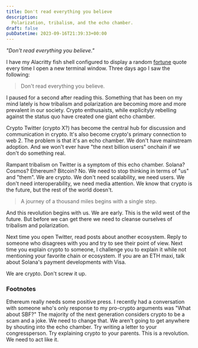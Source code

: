 ```yaml
---
title: Don't read everything you believe
description:
  Polarization, tribalism, and the echo chamber.
draft: false
pubDatetime: 2023-09-16T21:39:33+00:00	
---
```


*"Don't read everything you believe."*

I have my Alacritty fish shell configured to display a random [fortune](https://en.wikipedia.org/wiki/Fortune_(Unix)) quote every time I open a new terminal window. Three days ago I saw the following:

> Don't read everything you believe.

I paused for a second after reading this. Something that has been on my mind lately is how tribalism and polarization are becoming more and more prevalent in our society. Crypto enthusaists, while explicityly rebelling against the status quo have created one giant echo chamber. 

Crypto Twitter (crypto X?) has become the central hub for discussion and communication in crypto. It's also become crypto's primary connection to web 2. The problem is that it's an echo chamber. We don't have mainstream adoption. And we won't ever have "the next billion users" onchain if we don't do something real.

Rampant tribalism on Twitter is a symptom of this echo chamber. Solana? Cosmos? Ethereum? Bitcoin? No. We need to stop thinking in terms of "us" and "them". We are crypto. We don't need scalability, we need users. We don't need interoperability, we need media attention. We know that crypto is the future, but the rest of the world doesn't.

> A journey of a thousand miles begins with a single step.

And this revolution begins with us. We are early. This is the wild west of the future. But before we can get there we need to cleanse ourselves of tribalism and polarization. 

Next time you open Twitter, read posts about another ecosystem. Reply to someone who disagrees with you and try to see their point of view. Next time you explain crypto to someone, I challenge you to explain it while not mentioning your favorite chain or ecosystem. If you are an ETH maxi, talk about Solana's payment developments with Visa. 

We are crypto. Don't screw it up.

### Footnotes
Ethereum really needs some positive press. I recently had a conversation with someone who's only response to my pro-crypto arguments was "What about SBF?" The majority of the next generation considers crypto to be a scam and a joke. We need to change that. We aren't going to get anywhere by shouting into the echo chamber. Try writing a letter to your congressperson. Try explaining crypto to your parents. This is a revolution. We need to act like it.
